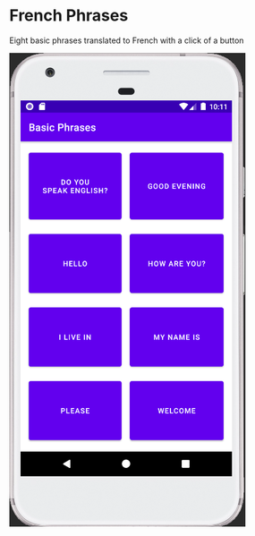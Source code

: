 # French Phrases

Eight basic phrases translated to French with a click of a button

![alt text](https://github.com/MilosNj/FrenchPhrases/blob/master/phrasesIMG.png)
